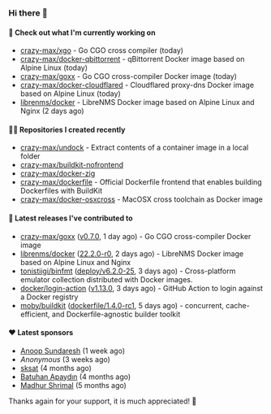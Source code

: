 ### Hi there 👋

#### 👷 Check out what I'm currently working on

- [crazy-max/xgo](https://github.com/crazy-max/xgo) - Go CGO cross compiler (today)
- [crazy-max/docker-qbittorrent](https://github.com/crazy-max/docker-qbittorrent) - qBittorrent Docker image based on Alpine Linux (today)
- [crazy-max/goxx](https://github.com/crazy-max/goxx) - Go CGO cross-compiler Docker image (today)
- [crazy-max/docker-cloudflared](https://github.com/crazy-max/docker-cloudflared) - Cloudflared proxy-dns Docker image based on Alpine Linux (today)
- [librenms/docker](https://github.com/librenms/docker) - LibreNMS Docker image based on Alpine Linux and Nginx (2 days ago)

#### 👨‍💻 Repositories I created recently

- [crazy-max/undock](https://github.com/crazy-max/undock) - Extract contents of a container image in a local folder
- [crazy-max/buildkit-nofrontend](https://github.com/crazy-max/buildkit-nofrontend)
- [crazy-max/docker-zig](https://github.com/crazy-max/docker-zig)
- [crazy-max/dockerfile](https://github.com/crazy-max/dockerfile) - Official Dockerfile frontend that enables building Dockerfiles with BuildKit
- [crazy-max/docker-osxcross](https://github.com/crazy-max/docker-osxcross) - MacOSX cross toolchain as Docker image

#### 🚀 Latest releases I've contributed to

- [crazy-max/goxx](https://github.com/crazy-max/goxx) ([v0.7.0](https://github.com/crazy-max/goxx/releases/tag/v0.7.0), 1 day ago) - Go CGO cross-compiler Docker image
- [librenms/docker](https://github.com/librenms/docker) ([22.2.0-r0](https://github.com/librenms/docker/releases/tag/22.2.0-r0), 2 days ago) - LibreNMS Docker image based on Alpine Linux and Nginx
- [tonistiigi/binfmt](https://github.com/tonistiigi/binfmt) ([deploy/v6.2.0-25](https://github.com/tonistiigi/binfmt/releases/tag/deploy%2Fv6.2.0-25), 3 days ago) - Cross-platform emulator collection distributed with Docker images.
- [docker/login-action](https://github.com/docker/login-action) ([v1.13.0](https://github.com/docker/login-action/releases/tag/v1.13.0), 3 days ago) - GitHub Action to login against a Docker registry
- [moby/buildkit](https://github.com/moby/buildkit) ([dockerfile/1.4.0-rc1](https://github.com/moby/buildkit/releases/tag/dockerfile%2F1.4.0-rc1), 5 days ago) - concurrent, cache-efficient, and Dockerfile-agnostic builder toolkit

#### ❤️ Latest sponsors
- [Anoop Sundaresh](https://github.com/theryecatcher) (1 week ago)
- _Anonymous_ (3 weeks ago)
- [sksat](https://github.com/sksat) (4 months ago)
- [Batuhan Apaydın](https://github.com/developer-guy) (4 months ago)
- [Madhur Shrimal](https://github.com/shrimalmadhur) (5 months ago)

Thanks again for your support, it is much appreciated! 🙏
